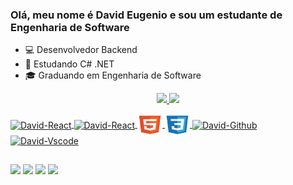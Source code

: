 ### Olá, meu nome é David Eugenio e sou um estudante de Engenharia de Software

- 💻 Desenvolvedor Backend
- 📖 Estudando C# .NET
- 🎓 Graduando em Engenharia de Software

<div align="center">
  <a href="https://github.com/DavidEugenioFPereira">
  <img height="180em" src="https://github-readme-stats.vercel.app/api?username=DavidEugenioFPereira&show_icons=true&theme=dark&include_all_commits=true&count_private=true"/>
  <img height="180em" src="https://github-readme-stats.vercel.app/api/top-langs/?username=DavidEugenioFPereira&layout=compact&langs_count=7&theme=dark"/>
</div>
  
  <div style="display: inline_block"><br>
  <img align="center" alt="David-React" height="30" width="40" src="https://cdn.jsdelivr.net/gh/devicons/devicon/icons/csharp/csharp-original.svg" />
  <img align="center" alt="David-React" height="30" width="40" src="https://cdn.jsdelivr.net/gh/devicons/devicon/icons/dot-net/dot-net-plain-wordmark.svg" />  
  <img align="center" alt="David-HTML" height="30" width="40" src="https://raw.githubusercontent.com/devicons/devicon/master/icons/html5/html5-original.svg">
  <img align="center" alt="David-CSS" height="30" width="40" src="https://raw.githubusercontent.com/devicons/devicon/master/icons/css3/css3-original.svg">
  <img align="center" alt="David-Github" height="30" width="40" src="https://cdn.jsdelivr.net/gh/devicons/devicon/icons/github/github-original.svg" />
  <img align="center" alt="David-Vscode" height="30" width="40" src="https://cdn.jsdelivr.net/gh/devicons/devicon/icons/vscode/vscode-original.svg" />


  </div>
  
  ##
  
  <div> 
  <a href="https://www.instagram.com/david.efpereira" target="_blank"><img src="https://img.shields.io/badge/-Instagram-%23E4405F?style=for-the-badge&logo=instagram&logoColor=white" target="_blank"></a>
  <a href = "mailto:davidefpereira19@gmail.com"><img src="https://img.shields.io/badge/-Gmail-%23333?style=for-the-badge&logo=gmail&logoColor=white" target="_blank"></a>
  <a href="https://www.facebook.com/profile.php?id=100024561665266"><img src="https://img.shields.io/badge/Facebook-1877F2?style=for-the-badge&logo=facebook&logoColor=white"></a>
   <a href="https://www.facebook.com/profile.php?id=100024561665266"><img src="https://img.shields.io/badge/LinkedIn-0077B5?style=for-the-badge&logo=linkedin&logoColor=white"></a>
</div>
